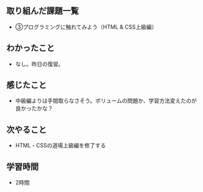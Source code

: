 ## 取り組んだ課題一覧
- ③プログラミングに触れてみよう（HTML & CSS上級編）
## わかったこと
- なし。昨日の復習。
## 感じたこと
- 中級編よりは手間取らなさそう。ボリュームの問題か、学習方法変えたのが良かったかな？
## 次やること
- HTML・CSSの道場上級編を修了する
## 学習時間
- 2時間
